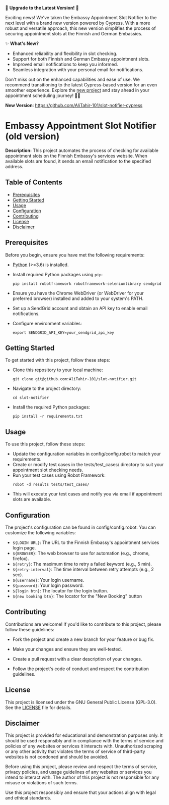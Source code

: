 🚀 **Upgrade to the Latest Version!** 🌟

Exciting news! We've taken the Embassy Appointment Slot Notifier to the next level with a brand new version powered by Cypress. With a more robust and versatile approach, this new version simplifies the process of securing appointment slots at the Finnish and German Embassies.

✨ **What's New?**

- Enhanced reliability and flexibility in slot checking.
- Support for both Finnish and German Embassy appointment slots.
- Improved email notifications to keep you informed.
- Seamless integration with your personal email for notifications.

Don't miss out on the enhanced capabilities and ease of use. We recommend transitioning to the latest Cypress-based version for an even smoother experience. Explore the [new project](https://github.com/AliTahir-101/slot-notifier-cypress) and stay ahead in your appointment scheduling journey! 🤖✨

**New Version**: https://github.com/AliTahir-101/slot-notifier-cypress

# Embassy Appointment Slot Notifier (old version)

**Description:** This project automates the process of checking for available appointment slots on the Finnish Embassy's services website. When available slots are found, it sends an email notification to the specified address.

## Table of Contents

- [Prerequisites](#prerequisites)
- [Getting Started](#getting-started)
- [Usage](#usage)
- [Configuration](#configuration)
- [Contributing](#contributing)
- [License](#license)
- [Disclaimer](#Disclaimer)

## Prerequisites

Before you begin, ensure you have met the following requirements:

- [Python](https://www.python.org/) (>=3.6) is installed.
- Install required Python packages using `pip`:

  ```shell
  pip install robotframework robotframework-seleniumlibrary sendgrid
  ```

- Ensure you have the Chrome WebDriver (or WebDriver for your preferred browser) installed and added to your system's PATH.
- Set up a SendGrid account and obtain an API key to enable email notifications.
- Configure environment variables:
  ```shell
  export SENDGRID_API_KEY=your_sendgrid_api_key
  ```

## Getting Started

To get started with this project, follow these steps:

- Clone this repository to your local machine:
  ```shell
  git clone git@github.com:AliTahir-101/slot-notifier.git
  ```
- Navigate to the project directory:
  ```shell
  cd slot-notifier
  ```
- Install the required Python packages:
  ```shell
  pip install -r requirements.txt
  ```

## Usage

To use this project, follow these steps:

- Update the configuration variables in config/config.robot to match your requirements.
- Create or modify test cases in the tests/test_cases/ directory to suit your appointment slot checking needs.
- Run your test cases using Robot Framework:
  ```shell
  robot -d results tests/test_cases/
  ```
- This will execute your test cases and notify you via email if appointment slots are available.

## Configuration

The project's configuration can be found in config/config.robot. You can customize the following variables:

- `${LOGIN URL}`: The URL to the Finnish Embassy's appointment services login page.
- `${BROWSER}`: The web browser to use for automation (e.g., chrome, firefox).
- `${retry}`: The maximum time to retry a failed keyword (e.g., 5 min).
- `${retry-interval}`: The time interval between retry attempts (e.g., 2 sec).
- `${username}`: Your login username.
- `${password}`: Your login password.
- `${login btn}`: The locator for the login button.
- `${new booking btn}`: The locator for the "New Booking" button

## Contributing

Contributions are welcome! If you'd like to contribute to this project, please follow these guidelines:

- Fork the project and create a new branch for your feature or bug fix.

- Make your changes and ensure they are well-tested.

- Create a pull request with a clear description of your changes.

- Follow the project's code of conduct and respect the contribution guidelines.

## License

This project is licensed under the GNU General Public License (GPL-3.0). See the [LICENSE](https://github.com/AliTahir-101/slot-notifier/blob/main/LICENSE) file for details.

## Disclaimer

This project is provided for educational and demonstration purposes only. It should be used responsibly and in compliance with the terms of service and policies of any websites or services it interacts with. Unauthorized scraping or any other activity that violates the terms of service of third-party websites is not condoned and should be avoided.

Before using this project, please review and respect the terms of service, privacy policies, and usage guidelines of any websites or services you intend to interact with. The author of this project is not responsible for any misuse or violations of such terms.

Use this project responsibly and ensure that your actions align with legal and ethical standards.
